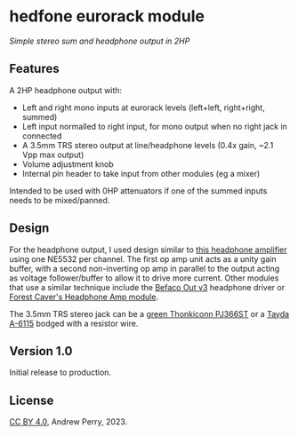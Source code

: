 # hedfone eurorack module

_Simple stereo sum and headphone output in 2HP_

## Features

A 2HP headphone output with:

- Left and right mono inputs at eurorack levels (left+left, right+right, summed)
- Left input normalled to right input, for mono output when no right jack in connected
- A 3.5mm TRS stereo output at line/headphone levels (0.4x gain, ~2.1 Vpp max output)
- Volume adjustment knob
- Internal pin header to take input from other modules (eg a mixer)

Intended to be used with 0HP attenuators if one of the summed inputs needs to be mixed/panned.

## Design

For the headphone output, I used design similar to [this headphone amplifier](http://www.redcircuits.com/Page155.htm) using one NE5532 per channel. The first op amp unit acts as a unity gain buffer, with a second non-inverting op amp in parallel to the output acting as voltage follower/buffer to allow it to drive more current. Other modules that use a similar technique include the [Befaco Out v3](https://www.befaco.org/out-v3/) headphone driver or [Forest Caver's Headphone Amp module](https://github.com/forestcaver/Analog-Voice/tree/master/AJH_Headphone_Amp).

The 3.5mm TRS stereo jack can be a [green Thonkiconn PJ366ST](https://www.thonk.co.uk/shop/green-stereo-thonkiconn-jacks-pj366st-x1/) or a [Tayda A-6115](https://www.taydaelectronics.com/3-5mm-stereo-enclosed-socket.html) bodged with a resistor wire.

## Version 1.0

Initial release to production.

## License

[CC BY 4.0](https://creativecommons.org/licenses/by/4.0/), Andrew Perry, 2023.